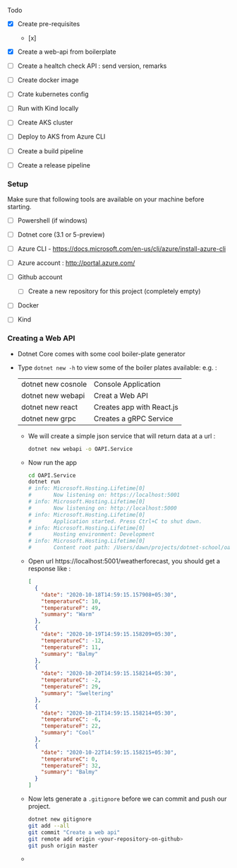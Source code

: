Todo 

- [x] Create pre-requisites
  - [x] 
- [x] Create a web-api from boilerplate
- [ ] Create a healtch check API : send version, remarks
- [ ] Create docker image
- [ ] Crate kubernetes config
- [ ] Run with Kind locally 
- [ ] Create AKS cluster
- [ ] Deploy to AKS from Azure CLI
- [ ] Create a build pipeline
- [ ] Create a release pipeline 



### Setup

Make sure that following tools are available on your machine before starting.

- [ ] Powershell (if windows)
- [ ] Dotnet core (3.1 or 5-preview)
- [ ] Azure CLI - https://docs.microsoft.com/en-us/cli/azure/install-azure-cli 
- [ ] Azure account : http://portal.azure.com/
- [ ] Github account
  - [ ] Create a new repository for this project (completely empty)
- [ ] Docker
- [ ] Kind



### Creating a Web API 

- Dotnet Core comes with some cool boiler-plate generator 

- Type `dotnet new -h` to view some of the boiler plates available: 
  e.g. : 
  
    <table>
  <tr><td> dotnet new cosnole</td><td>Console Application</td>        </tr>
  <tr><td> dotnet new webapi</td><td>Creat a Web API</td>       </tr>
  <tr><td>dotnet new react</td><td>Creates app with React.js</td> </tr>
  <tr><td>dotnet new grpc</td><td>Creates a gRPC Service  </td></tr>
</table>
  
- We will create a simple json service that will return data at a url :

  ```bash
  dotnet new webapi -o OAPI.Service
  ```

- Now run the app

  ```bash
  cd OAPI.Service
  dotnet run
  # info: Microsoft.Hosting.Lifetime[0]
  #       Now listening on: https://localhost:5001
  # info: Microsoft.Hosting.Lifetime[0]
  #       Now listening on: http://localhost:5000
  # info: Microsoft.Hosting.Lifetime[0]
  #       Application started. Press Ctrl+C to shut down.
  # info: Microsoft.Hosting.Lifetime[0]
  #       Hosting environment: Development
  # info: Microsoft.Hosting.Lifetime[0]
  #       Content root path: /Users/dawn/projects/dotnet-school/oapi-devops-workshop/OAPI.Service
  ```

- Open url https://localhost:5001/weatherforecast, you should get a response like :

  ```json
  [
    {
      "date": "2020-10-18T14:59:15.157908+05:30",
      "temperatureC": 10,
      "temperatureF": 49,
      "summary": "Warm"
    },
    {
      "date": "2020-10-19T14:59:15.158209+05:30",
      "temperatureC": -12,
      "temperatureF": 11,
      "summary": "Balmy"
    },
    {
      "date": "2020-10-20T14:59:15.158214+05:30",
      "temperatureC": -2,
      "temperatureF": 29,
      "summary": "Sweltering"
    },
    {
      "date": "2020-10-21T14:59:15.158214+05:30",
      "temperatureC": -6,
      "temperatureF": 22,
      "summary": "Cool"
    },
    {
      "date": "2020-10-22T14:59:15.158215+05:30",
      "temperatureC": 0,
      "temperatureF": 32,
      "summary": "Balmy"
    }
  ]
  ```
- Now lets generate a `.gitignore` before we can commit and push our project.

  ```bash
  dotnet new gitignore
  git add --all
  git commit "Create a web api"
  git remote add origin <your-repository-on-github>
  git push origin master
  ```

- 